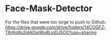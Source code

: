 # Face-Mask-Detector

For the files that were too large to push to Github:
https://drive.google.com/drive/folders/14COGFZ-T8rKq9p2jdAOpiWu8LjnDJ5O0?usp=sharing
